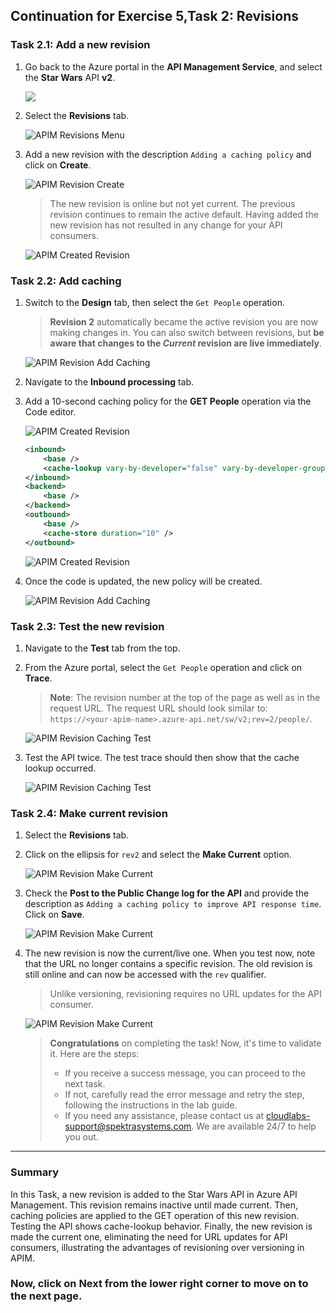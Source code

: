 ## Continuation for Exercise 5,Task 2: Revisions

### Task 2.1: Add a new revision

1. Go back to the Azure portal in the **API Management Service**, and select the **Star Wars** API **v2**.

      ![](media/07.png)

1. Select the **Revisions** tab.

      ![APIM Revisions Menu](media/08.png)
  
1. Add a new revision with the description `Adding a caching policy` and click on **Create**.
  
      ![APIM Revision Create](media/09.png)

    > The new revision is online but not yet current. The previous revision continues to remain the active default. Having added the new revision has not resulted in any change for your API consumers.

      ![APIM Created Revision](media/10.png)

### Task 2.2: Add caching

1. Switch to the **Design** tab, then select the `Get People` operation.
    > **Revision 2** automatically became the active revision you are now making changes in. You can also switch between revisions, but **be aware that changes to the *Current* revision are live immediately**.

      ![APIM Revision Add Caching](media/11.png)

1. Navigate to the **Inbound processing** tab.
   
1. Add a 10-second caching policy for the **GET People** operation via the Code editor.

      ![APIM Created Revision](media/mapi51.png)

    ```xml
    <inbound>
        <base />
        <cache-lookup vary-by-developer="false" vary-by-developer-groups="false" allow-private-response-caching="false" must-revalidate="false" downstream-caching-type="none" />
    </inbound>
    <backend>
        <base />
    </backend>
    <outbound>
        <base />
        <cache-store duration="10" />
    </outbound>
    ```

      ![APIM Created Revision](media/mapi50.png)

1. Once the code is updated, the new policy will be created.
   
      ![APIM Revision Add Caching](media/12.png)

### Task 2.3: Test the new revision

1. Navigate to the **Test** tab from the top.

1. From the Azure portal, select the `Get People` operation and click on **Trace**.
  
     > **Note**: The revision number at the top of the page as well as in the request URL. The request URL should look similar to: `https://<your-apim-name>.azure-api.net/sw/v2;rev=2/people/`.

      ![APIM Revision Caching Test](media/13.png)

1. Test the API twice. The test trace should then show that the cache lookup occurred. 

      ![APIM Revision Caching Test](media/14.png)

### Task 2.4: Make current revision

1. Select the **Revisions** tab.
1. Click on the ellipsis for `rev2` and select the **Make Current** option.

      ![APIM Revision Make Current](media/15.png)

1. Check the **Post to the Public Change log for the API** and provide the description as `Adding a caching policy to improve API response time`. Click on **Save**.

      ![APIM Revision Make Current](media/16.png)

1. The new revision is now the current/live one. When you test now, note that the URL no longer contains a specific revision. The old revision is still online and can now be accessed with the `rev` qualifier. 

    > Unlike versioning, revisioning requires no URL updates for the API consumer.

      ![APIM Revision Make Current](media/17.png)


   > **Congratulations** on completing the task! Now, it's time to validate it. Here are the steps:
   > - If you receive a success message, you can proceed to the next task.
   > - If not, carefully read the error message and retry the step, following the instructions in the lab guide. 
   > - If you need any assistance, please contact us at cloudlabs-support@spektrasystems.com. We are available 24/7 to help you out.
   
      <validation step="1f315944-8264-47c9-ab2d-6d4fe20e4f6e" />
--- 

### Summary
In this Task, a new revision is added to the Star Wars API in Azure API Management. This revision remains inactive until made current. Then, caching policies are applied to the GET operation of this new revision. Testing the API shows cache-lookup behavior. Finally, the new revision is made the current one, eliminating the need for URL updates for API consumers, illustrating the advantages of revisioning over versioning in APIM.

### Now, click on Next from the lower right corner to move on to the next page.
